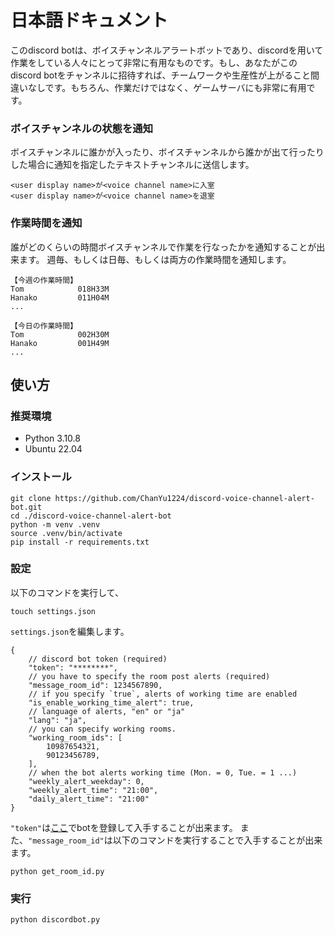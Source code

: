 # 日本語ドキュメント
このdiscord botは、ボイスチャンネルアラートボットであり、discordを用いて作業をしている人々にとって非常に有用なものです。もし、あなたがこのdiscord botをチャンネルに招待すれば、チームワークや生産性が上がること間違いなしです。もちろん、作業だけではなく、ゲームサーバにも非常に有用です。

### ボイスチャンネルの状態を通知
ボイスチャンネルに誰かが入ったり、ボイスチャンネルから誰かが出て行ったりした場合に通知を指定したテキストチャンネルに送信します。
```
<user display name>が<voice channel name>に入室
<user display name>が<voice channel name>を退室
```

### 作業時間を通知
誰がどのくらいの時間ボイスチャンネルで作業を行なったかを通知することが出来ます。
週毎、もしくは日毎、もしくは両方の作業時間を通知します。
```
【今週の作業時間】
Tom            018H33M
Hanako         011H04M
...
```
```
【今日の作業時間】
Tom            002H30M
Hanako         001H49M
...
```

## 使い方
### 推奨環境
- Python 3.10.8
- Ubuntu 22.04

### インストール
```
git clone https://github.com/ChanYu1224/discord-voice-channel-alert-bot.git
cd ./discord-voice-channel-alert-bot
python -m venv .venv
source .venv/bin/activate
pip install -r requirements.txt
```

### 設定
以下のコマンドを実行して、

```
touch settings.json
```

`settings.json`を編集します。

```jsonc
{
    // discord bot token (required)
    "token": "********",
    // you have to specify the room post alerts (required)
    "message_room_id": 1234567890,
    // if you specify `true`, alerts of working time are enabled
    "is_enable_working_time_alert": true,
    // language of alerts, "en" or "ja"
    "lang": "ja",
    // you can specify working rooms.
    "working_room_ids": [
        10987654321,
        90123456789,
    ],
    // when the bot alerts working time (Mon. = 0, Tue. = 1 ...)
    "weekly_alert_weekday": 0,
    "weekly_alert_time": "21:00",
    "daily_alert_time": "21:00"
}
```
`"token"`は[ここ](https://discord.com/developers/applications)でbotを登録して入手することが出来ます。
また、`"message_room_id"`は以下のコマンドを実行することで入手することが出来ます。

```
python get_room_id.py
```

### 実行
```
python discordbot.py
```